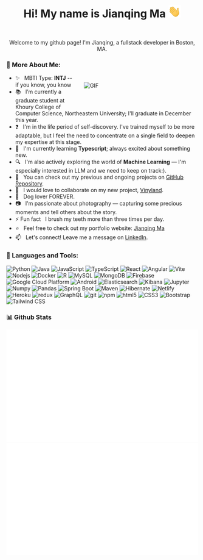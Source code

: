 <h1 align="center">Hi! My name is Jianqing Ma <img src="assets/Hi.gif" height="32" /></h1>
<br />

<p align="center">Welcome to my github page! I'm Jianqing, a fullstack developer in Boston, MA. </p>

### 🧐 More About Me:

<img align="right" alt="GIF" src="assets/player.jpg" width="260px" style="padding: 20px 40px 40px 20px;"/>

-   ✨ &nbsp; MBTI Type: **INTJ** -- if you know, you know
-   📚 &nbsp; I’m currently a graduate student at Khoury College of Computer Science, Northeastern University; I'll graduate in December this year.
-   ❓ &nbsp; I'm in the life period of self-discovery. I've trained myself to be more adaptable, but I feel the need to concentrate on a single field to deepen my expertise at this stage.
-   🌱 &nbsp; I'm currently learning **Typescript**; always excited about something new.
-   🔍 &nbsp; I'm also actively exploring the world of **Machine Learning** — I'm especially interested in LLM and we need to keep on track:).
-   🤖 &nbsp; You can check out my previous and ongoing projects on [GitHub Repository](https://github.com/jianqing77?tab=repositories).
-   🤝 &nbsp; I would love to collaborate on my new project, [Vinyland](https://github.com/jianqing77/Vinyland).
-   🐶 &nbsp; Dog lover FOREVER.
-   📷 &nbsp; I'm passionate about photography — capturing some precious moments and tell others about the story.
-   ⚡ Fun fact &nbsp; I brush my teeth more than three times per day.
-   ⭐ &nbsp; Feel free to check out my portfolio website: [Jianqing Ma](https://jianqing-portfolio.vercel.app/)
-   📫 &nbsp; Let's connect! Leave me a message on [LinkedIn](https://www.linkedin.com/in/jianqing-ma/).

### 🔨 Languages and Tools:

<p>
  <img alt="Python" src="https://img.shields.io/badge/-Python-4584b6?style=flat-square&logo=python&logoColor=white" />
  <img alt="Java" src="https://img.shields.io/badge/-Java-F44336?style=flat-square&logo=openjdk&logoColor=white" />
  <img alt="JavaScript" src="https://img.shields.io/badge/-JavaScript-F7DF1E?style=flat-square&logo=javascript&logoColor=white" />
  <img alt="TypeScript" src="https://img.shields.io/badge/-TypeScript-007ACC?style=flat-square&logo=typescript&logoColor=white" />
  <img alt="React" src="https://img.shields.io/badge/-React-45b8d8?style=flat-square&logo=react&logoColor=white" />
  <img alt="Angular" src="https://img.shields.io/badge/-Angular-DD0031?style=flat-square&logo=angular&logoColor=white" />
  <img alt="Vite" src="https://img.shields.io/badge/-Vite-646CFF?style=flat-square&logo=vite&logoColor=white" />
  <img alt="Nodejs" src="https://img.shields.io/badge/-Nodejs-43853d?style=flat-square&logo=Node.js&logoColor=white" />
  <img alt="Docker" src="https://img.shields.io/badge/-Docker-46a2f1?style=flat-square&logo=docker&logoColor=white" />
  <img alt="R" src="https://img.shields.io/badge/-R-F44336?style=flat-square&logo=r&logoColor=white" />
  <img alt="MySQL" src="https://img.shields.io/badge/-MySQL-4479A1?style=flat-square&logo=mysql&logoColor=white" />
  <img alt="MongoDB" src="https://img.shields.io/badge/-MongoDB-13aa52?style=flat-square&logo=mongodb&logoColor=white" />
  <img alt="Firebase" src="https://img.shields.io/badge/-Firebase-DD2C00?style=flat-square&logo=firebase&logoColor=white" />
  <img alt="Google Cloud Platform" src="https://img.shields.io/badge/-Google_Cloud_Platform-1a73e8?style=flat-square&logo=google-cloud&logoColor=white" />
  <img alt="Android" src="https://img.shields.io/badge/-Android-34A853?style=flat-square&logo=android&logoColor=white" />
  <img alt="Elasticsearch" src="https://img.shields.io/badge/-Elasticsearch-005571?style=flat-square&logo=elasticsearch&logoColor=white" />
  <img alt="Kibana" src="https://img.shields.io/badge/-Kibana-005571?style=flat-square&logo=Kibana&logoColor=white" />
  <img alt="Jupyter" src="https://img.shields.io/badge/-Jupyter-F37626?style=flat-square&logo=jupyter&logoColor=white" />
  <img alt="Numpy" src="https://img.shields.io/badge/-Numpy-013243?style=flat-square&logo=numpy&logoColor=white" />
  <img alt="Pandas" src="https://img.shields.io/badge/-Pandas-150458?style=flat-square&logo=pandas&logoColor=white" />
  <img alt="Spring Boot" src="https://img.shields.io/badge/-Spring Boot-6DB33F?style=flat-square&logo=springboot&logoColor=white" />
  <img alt="Maven" src="https://img.shields.io/badge/-Maven-C71A36?style=flat-square&logo=apachemaven&logoColor=white" />
  <img alt="Hibernate" src="https://img.shields.io/badge/-Hibernate-59666C?style=flat-square&logo=hibernate&logoColor=white" />
  <img alt="Netlify" src="https://img.shields.io/badge/-Netlify-00C7B7?style=flat-square&logo=Netlify&logoColor=white" />
  <img alt="Heroku" src="https://img.shields.io/badge/-Heroku-430098?style=flat-square&logo=heroku&logoColor=white" />
  <img alt="redux" src="https://img.shields.io/badge/-Redux-764ABC?style=flat-square&logo=redux&logoColor=white" />
  <img alt="GraphQL" src="https://img.shields.io/badge/-GraphQL-E10098?style=flat-square&logo=graphql&logoColor=white" />
  <img alt="git" src="https://img.shields.io/badge/-Git-F05032?style=flat-square&logo=git&logoColor=white" />
  <img alt="npm" src="https://img.shields.io/badge/-NPM-CB3837?style=flat-square&logo=npm&logoColor=white" />
  <img alt="html5" src="https://img.shields.io/badge/-HTML5-E34F26?style=flat-square&logo=html5&logoColor=white" />
  <img alt="CSS3" src="https://img.shields.io/badge/-CSS3-1572B6?style=flat-square&logo=css3&logoColor=white" />
  <img alt="Bootstrap" src="https://img.shields.io/badge/-Bootstrap-7952B3?style=flat-square&logo=bootstrap&logoColor=white" />
  <img alt="Tailwind CSS" src="https://img.shields.io/badge/-Tailwind CSS-06B6D4?style=flat-square&logo=tailwindcss&logoColor=white" />

</p>

### 📊 Github Stats

<a href='https://github.com/jianqing77/github-stats-transparent'>
  
![Stats Overview](https://raw.githubusercontent.com/jianqing77/github-stats-transparent/output/generated/overview.svg)
![Most Used Languages](https://raw.githubusercontent.com/jianqing77/github-stats-transparent/output/generated/languages.svg)

<!-- <a href="https://www.python.org" target="_blank"><img align="left" alt="Python" height ="42px" src="assets/logo-python.svg"></a>
<a href="https://developer.android.com" target="_blank"> <img align="left" alt="Android" height ="42px" src="assets/logo-android.svg"> </a>
<a href="https://www.java.com" target="_blank"><img align="left" alt="Java" height ="42px" src="assets/logo-java.svg"></a>
<a href="https://firebase.google.com/" target="_blank"> <img align="left" src="assets/logo-firebase.svg" alt="firebase" height ="42px"/> </a>
<a href="https://developer.mozilla.org/en-US/docs/Web/JavaScript" target="_blank"> <img align="left" alt="JavaScript" height ="42px"  src="assets/logo-javascript.svg"> </a>
<a href="https://www.typescriptlang.org/" target="_blank"><img align="left" alt="Typescirpt" height ="42px" src="assets/logo-typescript.svg"></a>
<a href="https://reactjs.org/" target="_blank"> <img align="left" alt="React" height ="42px" src="assets/logo-react.svg"></a>
<a href="https://nodejs.org" target="_blank"><img align="left" alt="Node.js" height ="42px" src="assets/logo-node.svg"></a>
<a href="https://www.figma.com/" target="_blank"> <img src="https://raw.githubusercontent.com/rahul-jha98/github_readme_icons/main/language_and_tools/square/figma/figma.svg" alt="figma" height='42px'/> </a> -->

<br>
